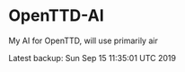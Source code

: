 # OpenTTD-AI
My AI for OpenTTD, will use primarily air

Latest backup: Sun Sep 15 11:35:01 UTC 2019
